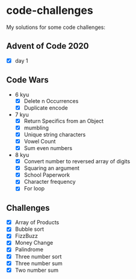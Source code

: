 # code-challenges
My solutions for some code challenges:
## Advent of Code 2020
- [x] day 1
## Code Wars
- 6 kyu
	- [x] Delete n Occurrences
	- [x] Duplicate encode
- 7 kyu
	- [x] Return Specifics from an Object
	- [x] mumbling
	- [x] Unique string characters
	- [x] Vowel Count
	- [x] Sum even numbers
- 8 kyu
	- [x] Convert number to reversed array of digits
	- [x] Squaring an argument
	- [x] School Paperwork
	- [x] Character frequency
	- [x] For loop
## Challenges
- [x] Array of Products
- [x] Bubble sort
- [x] FizzBuzz
- [x] Money Change
- [x] Palindrome
- [x] Three number sort
- [x] Three number sum
- [x] Two number sum
